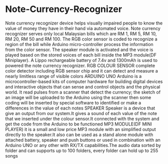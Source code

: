 # Note-Currency-Recognizer
Note currency recognizer device helps visually impaired people to know the value of money they have in their hand via automated voice.
Note currency recognizer serves only local Malaysian bills which are RM 1, RM 5, RM 10, RM 20, RM 50 and RM 100. The RGB color sensor is coded to recognize a region of the bill while Arduino micro-controller process the information from the color sensor. 
The speaker module is activated and the voice is played based on the stored voices of each bill inside the MP3 module(DF Miniplayer). 
A Lippo rechargeable battery of 7.4v and 1300mAh is used to powered the note currency recognizer.
RGB COLOUR SENSOR
complete color detector including RGB sensor chip and it can detect and measure a nearly limitless range of visible colors
ARDUINO UNO
Arduino is a microcontroller-based kits of computer hardware for building digital devices and interactive objects that can sense and control objects and the physical world. It read pulses from a scanner that detect the currency; the sketch of an image will be uploaded to the Arduino using the scanner then some coding will be inserted by special software to identified or make a differences in the value of each notes
SPEAKER
Speaker is a device that give an output from our system.It gives a sound of each value of the note that we inserted under the colour sensor.It connected with the system and get the code from the Arduino to be functioned
MP3 MODULE(DF MINI PLAYER)
it is a small and low price MP3 module with an simplified output directly to the speaker.It also can be used as a stand alone module with attached battery, speaker and push buttons or used in combination with an Arduino UNO or any other with RX/TX capabilities.The audio data sorted by folder and can supports up to 100 folders, every folder can hold up to 255 songs
